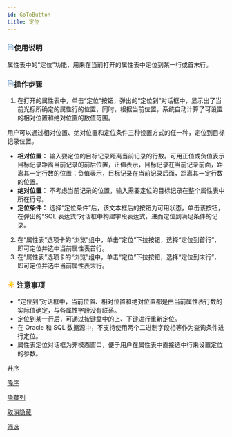 ```yaml
---
id: GoToButton
title: 定位
---
```

### ![](../../img/read.gif)使用说明

属性表中的“定位”功能，用来在当前打开的属性表中定位到某一行或首末行。

### ![](../../img/read.gif)操作步骤

1. 在打开的属性表中，单击“定位”按钮，弹出的“定位到”对话框中，显示出了当前光标所确定的属性行的位置，同时，根据当前位置，系统自动计算了可设置的相对位置和绝对位置的数值范围。 

用户可以通过相对位置、绝对位置和定位条件三种设置方式的任一种，定位到目标记录位置。

  * **相对位置：** 输入要定位的目标记录距离当前记录的行数。可用正值或负值表示目标记录距离当前记录的前后位置，正值表示，目标记录在当前记录前面，距离其一定行数的位置；负值表示，目标记录在当前记录后面，距离其一定行数的位置。
  * **绝对位置：** 不考虑当前记录的位置，输入需要定位的目标记录在整个属性表中所在行号。
  * **定位条件：** 选择“定位条件”后，该文本框后的按钮为可用状态，单击该按钮，在弹出的“SQL 表达式”对话框中构建字段表达式，进而定位到满足条件的记录。

2. 在“属性表”选项卡的“浏览”组中，单击“定位”下拉按钮，选择“定位到首行”，即可定位并选中当前属性表首行。
3. 在“属性表”选项卡的“浏览”组中，单击“定位”下拉按钮，选择“定位到末行”，即可定位并选中当前属性表末行。

### ![](../../img/note.png)注意事项

* “定位到”对话框中，当前位置、相对位置和绝对位置都是由当前属性表行数的实际值确定，与各属性字段没有联系。
* 定位到某一行后，可通过按键盘中的上、下键进行重新定位。
* 在 Oracle 和 SQL 数据源中，不支持使用两个二进制字段相等作为查询条件进行定位。
* 属性表定位对话框为非模态窗口，便于用户在属性表中直接选中行来设置定位的参数。

 [升序](SortOrderAscendingButton)

 [降序](SortOrderDescendingButton)

 [隐藏列](HideButton)

 [取消隐藏](CancelHideButton)

 [筛选](FilterButton)


